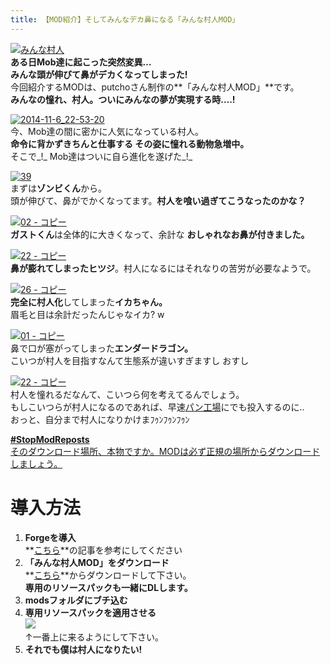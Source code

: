 ```yaml
---
title: 【MOD紹介】そしてみんなデカ鼻になる「みんな村人MOD」
---
```


[![みんな村人](https://cdn-ak.f.st-hatena.com/images/fotolife/s/sasigume/20210208/20210208142653.png)](#6/9/690c1987.png "みんな村人")  
**ある日Mob達に起こった突然変異…  
みんな頭が伸びて鼻がデカくなってしまった!**  
今回紹介するMODは、putchoさん制作の**「みんな村人MOD」**です。  
**みんなの憧れ、村人。ついにみんなの夢が実現する時….!**

[![2014-11-6_22-53-20](https://cdn-ak.f.st-hatena.com/images/fotolife/s/sasigume/20210208/20210208142353.jpg)](#6/6/66179eae.jpg "2014-11-6_22-53-20")  
今、Mob達の間に密かに人気になっている村人。  
**命令に背かずきちんと仕事する その姿に憧れる動物急増中。**  
そこで_!_ Mob達はついに自ら進化を遂げた_!_

[![39](https://cdn-ak.f.st-hatena.com/images/fotolife/s/sasigume/20210208/20210208175510.png)](#f/3/f340ff08.png "39")  
まずは**ゾンビくん**から。  
頭が伸びて、鼻がでかくなってます。**村人を喰い過ぎてこうなったのかな？**

[![02 - コピー](https://cdn-ak.f.st-hatena.com/images/fotolife/s/sasigume/20210208/20210208130345.png)](#1/2/12b2434a.png "02 - コピー")  
**ガストくん**は全体的に大きくなって、余計な **おしゃれなお鼻が付きました。**

[![22 - コピー](https://cdn-ak.f.st-hatena.com/images/fotolife/s/sasigume/20210208/20210208135618.png)](#4/b/4bda86ff.png "22 - コピー")  
**鼻が膨れてしまったヒツジ**。村人になるにはそれなりの苦労が必要なようで。

[![26 - コピー](https://cdn-ak.f.st-hatena.com/images/fotolife/s/sasigume/20210208/20210208145751.png)](#8/3/8399716b.png "26 - コピー")  
**完全に村人化**してしまった**イカちゃん。**  
眉毛と目は余計だったんじゃなイカ? w

[![01 - コピー](https://cdn-ak.f.st-hatena.com/images/fotolife/s/sasigume/20210208/20210208160810.png)](#c/8/c8e4b6ef.png "01 - コピー")  
鼻で口が塞がってしまった**エンダードラゴン。**  
こいつが村人を目指すなんて生態系が違いすぎますし おすし

[![22 - コピー](https://cdn-ak.f.st-hatena.com/images/fotolife/s/sasigume/20210208/20210208125445.png)](#0/c/0c1d5c43.png "22 - コピー")  
村人を憧れるだなんて、こいつら何を考えてるんでしょう。  
もしこいつらが村人になるのであれば、早速[パン工場](/41436688/)にでも投入するのに..  
おっと、自分まで村人になりかけまﾌｩﾝﾌｩﾝﾌｩﾝ

[**#StopModReposts**  
そのダウンロード場所、本物ですか。MODは必ず正規の場所からダウンロードしましょう。](https://www.napoan.com/stop-mod-reposts/)

# 導入方法 

1.  **Forgeを導入**  
    **[こちら](/new-way-to-install-mod/)**の記事を参考にしてください
2.  **「みんな村人MOD」をダウンロード**  
    **[こちら](http://forum.minecraftuser.jp/viewtopic.php?f=13&t=1758&sid=8c42e3c8977482c526f87e90c5f61516&start=540#p201251)**からダウンロードして下さい。  
    **専用のリソースパックも一緒にDLします。**
3.  **modsフォルダにブチ込む** 
4.  **専用リソースパックを適用させる**  
    ![](https://cdn-ak.f.st-hatena.com/images/fotolife/s/sasigume/20210208/20210208192924.jpg)  
    ↑一番上に来るようにして下さい。
5.  **それでも僕は村人になりたい!**
